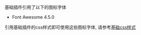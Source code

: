 基础插件引用了以下的图标字体<br/>

- Font Awesome 4.5.0

引用基础插件的css样式即可使用这些图标字体, 请参考[基础css样式](common.base.css.md)
